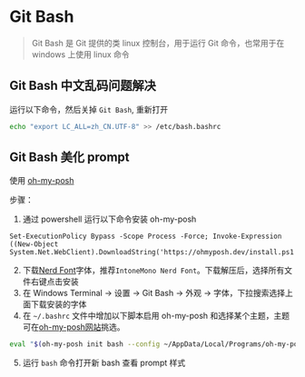 # Git Bash

> Git Bash 是 Git 提供的类 linux 控制台，用于运行 Git 命令，也常用于在 windows 上使用 linux 命令

## Git Bash 中文乱码问题解决

运行以下命令，然后关掉 `Git Bash`, 重新打开

```bash
echo "export LC_ALL=zh_CN.UTF-8" >> /etc/bash.bashrc
```

## Git Bash 美化 prompt 

使用 [oh-my-posh](https://ohmyposh.dev/docs/installation/windows) 

步骤：
1. 通过 powershell 运行以下命令安装 oh-my-posh

```
Set-ExecutionPolicy Bypass -Scope Process -Force; Invoke-Expression ((New-Object System.Net.WebClient).DownloadString('https://ohmyposh.dev/install.ps1'))
```

2. 下载[Nerd Font](https://www.nerdfonts.com/)字体，推荐`IntoneMono Nerd Font`。下载解压后，选择所有文件右键点击安装
3. 在 Windows Terminal -> 设置 -> Git Bash -> 外观 -> 字体，下拉搜索选择上面下载安装的字体
4. 在 `~/.bashrc` 文件中增加以下脚本启用 oh-my-posh 和选择某个主题，主题可在[oh-my-posh网站](https://ohmyposh.dev/docs/themes)挑选。

```bash
eval "$(oh-my-posh init bash --config ~/AppData/Local/Programs/oh-my-posh/themes/iterm2.omp.json)"
```

5. 运行 `bash` 命令打开新 bash 查看 prompt 样式
